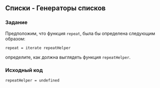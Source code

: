 ## Списки - Генераторы списков

### Задание

Предположим, что функция `repeat`, была бы определена следующим образом:

```
repeat = iterate repeatHelper
```

определите, как должна выглядеть функция `repeatHelper`.

### Исходный код

```
repeatHelper = undefined
```
